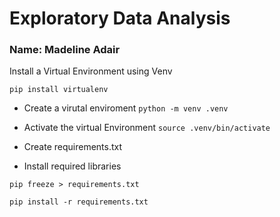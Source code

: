 # Exploratory Data Analysis

### Name: Madeline Adair

Install a Virtual Environment using Venv

`pip install virtualenv`

- Create a virutal enviroment
`python -m venv .venv`

- Activate the virtual Environment
`source .venv/bin/activate`

- Create requirements.txt
- Install required libraries

`pip freeze > requirements.txt`

`pip install -r requirements.txt`
